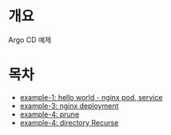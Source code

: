 # 개요
Argo CD 예제

# 목차
* [example-1: hello world - nginx pod, service](./example-1/)
* [example-3: nginx deployment](./example-3/)
* [example-4: prune](./example-4/)
* [example-4: directory Recurse](./example-5/)

